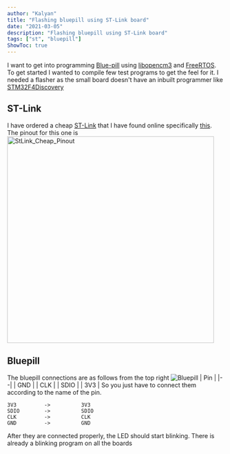 ```yaml
---
author: "Kalyan"
title: "Flashing bluepill using ST-Link board"
date: "2021-03-05"
description: "Flashing bluepill using ST-Link board"
tags: ["st", "bluepill"]
ShowToc: true
---
```

I want to get into programming [Blue-pill](https://stm32-base.org/boards/STM32F103C8T6-Blue-Pill.html) using [libopencm3](https://libopencm3.org/) and [FreeRTOS](https://www.freertos.org/). To get started I wanted to compile few test programs to get the feel for it. I needed a flasher as the small board doesn't have an inbuilt programmer like [STM32F4Discovery](https://www.st.com/en/evaluation-tools/stm32f4discovery.html)
## ST-Link
 I have ordered a cheap [ST-Link](https://www.st.com/en/development-tools/st-link-v2.html) that I have found online specifically [this](https://de.aliexpress.com/item/32676015777.html). The pinout for this one is
<a data-flickr-embed="true" href="https://www.flickr.com/photos/192459396@N08/51012185817/in/dateposted-public/" title="StLink_Cheap_Pinout"><img src="https://live.staticflickr.com/65535/51012185817_297ab3b9a9_h.jpg" width="480" height="480" alt="StLink_Cheap_Pinout"></a><script async src="//embedr.flickr.com/assets/client-code.js" charset="utf-8"></script>
## Bluepill
The bluepill connections are as follows from the top right
![Bluepill](https://stm32-base.org/assets/img/boards/STM32F103C8T6_Blue_Pill-2.jpg)
| Pin |
|--|
| GND |
| CLK |
| SDIO |
| 3V3 |
So you just have to connect them according to the name of the pin.
```
3V3			->			3V3
SDIO		->			SDIO
CLK			->			CLK
GND			->			GND
```
After they are connected properly, the LED should start blinking. There is already a blinking program on all the boards





 
<!--stackedit_data:
eyJoaXN0b3J5IjpbLTQyODI0OTU0M119
-->